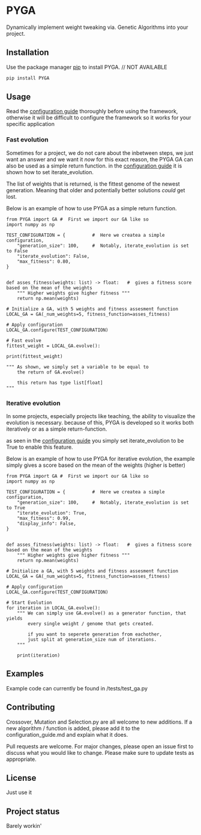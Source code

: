 # PYGA
Dynamically implement weight tweaking via. Genetic Algorithms 
into your project.

## Installation

Use the package manager [pip](https://pip.pypa.io/en/stable/) to install PYGA. // NOT AVAILABLE

```bash
pip install PYGA 
```

## Usage

Read the [configuration guide](configuration_guide.md) thoroughly before using the framework, otherwise it will be
difficult to configure the framework so it works for your specific application

### Fast evolution
Sometimes for a project, we do not care about the inbetween steps, we just want an answer and we want it _now_
for this exact reason, the PYGA GA can also be used as a simple return function.
in the [configuration guide](configuration_guide.md) it is shown how to set iterate_evolution.

The list of weights that is returned, is the fittest genome of the newest generation. Meaning that 
older and potentially better solutions _could_ get lost. 

Below is an example of how to use PYGA as a simple return function.
```
from PYGA import GA #  First we import our GA like so
import numpy as np

TEST_CONFIGURATION = {          #  Here we createa a simple configuration,
    "generation_size": 100,     #  Notably, iterate_evolution is set to False
    "iterate_evolution": False,
    "max_fitness": 0.80,
}


def asses_fitness(weights: list) -> float:   #  gives a fitness score based on the mean of the weights
    """ Higher weights give higher fitness """
    return np.mean(weights)

# Initialize a GA, with 5 weights and fitness assesment function
LOCAL_GA = GA(_num_weights=5, fitness_function=asses_fitness)  

# Apply configuration
LOCAL_GA.configure(TEST_CONFIGURATION)          

# Fast evolve
fittest_weight = LOCAL_GA.evolve():

print(fittest_weight)

""" As shown, we simply set a variable to be equal to
    the return of GA.evolve()
    
    this return has type list[float] 
"""
```


### Iterative evolution
In some projects, especially projects like teaching, the ability to visualize the evolution is necessary.
because of this, PYGA is developed so it works both iteratively or as a simple return-function.

as seen in the [configuration guide](configuration_guide.md) you simply set iterate_evolution to be True
to enable this feature.

Below is an example of how to use PYGA for iterative evolution, 
the example simply gives a score based on the mean of the weights (higher is better)

```
from PYGA import GA #  First we import our GA like so
import numpy as np

TEST_CONFIGURATION = {          #  Here we createa a simple configuration,
    "generation_size": 100,     #  Notably, iterate_evolution is set to True
    "iterate_evolution": True,
    "max_fitness": 0.99,
    "display_info": False,
}


def asses_fitness(weights: list) -> float:   #  gives a fitness score based on the mean of the weights
    """ Higher weights give higher fitness """
    return np.mean(weights)

# Initialize a GA, with 5 weights and fitness assesment function
LOCAL_GA = GA(_num_weights=5, fitness_function=asses_fitness)  

# Apply configuration
LOCAL_GA.configure(TEST_CONFIGURATION)          

# Start Evolution
for iteration in LOCAL_GA.evolve():
    """ We can simply use GA.evolve() as a generator function, that yields
        every single weight / genome that gets created.
        
        if you want to seperete generation from eachother,
        just split at generation_size num of iterations.
    """
    
    print(iteration)

```

## Examples
Example code can currently be found in /tests/test_ga.py

## Contributing

Crossover, Mutation and Selection.py are all welcome to new additions.
If a new algorithm / function is added, please add it to the configuration_guide.md and 
explain what it does.


Pull requests are welcome. For major changes, please open an issue first to discuss what you would like to change.
Please make sure to update tests as appropriate.

## License
Just use it

## Project status
Barely workin'